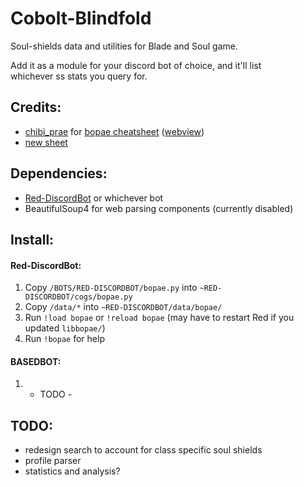 # Cobolt-Blindfold
Soul-shields data and utilities for Blade and Soul game.  

Add it as a module for your discord bot of choice, and it'll list  
whichever ss stats you query for.


## Credits:
* [chibi_prae](https://twitter.com/chibi_prae) for [bopae cheatsheet](https://docs.google.com/spreadsheets/d/1JOQK34BUTR_55XwnbJOk388gjokrtLZFdhi3vIwXjZc)
([webview](https://docs.google.com/spreadsheets/d/1JOQK34BUTR_55XwnbJOk388gjokrtLZFdhi3vIwXjZc/htmlview?sle=true#))
* [new sheet](https://docs.google.com/spreadsheets/d/1v0tY9qwTmQalLrD0FW2LkX2AJWqEKKSrBz5Ij4WvRXo/htmlview?sle=true#gid=0)


## Dependencies:  
* [Red-DiscordBot](https://github.com/Twentysix26/Red-DiscordBot) or whichever bot
* BeautifulSoup4 for web parsing components (currently disabled)


## Install:  
#### Red-DiscordBot:  
1. Copy `/BOTS/RED-DISCORDBOT/bopae.py` into `~RED-DISCORDBOT/cogs/bopae.py`  
2. Copy `/data/*` into `~RED-DISCORDBOT/data/bopae/`  
3. Run `!load bopae` or `!reload bopae` (may have to restart Red if you updated `libbopae/`)
4. Run `!bopae` for help

#### BASEDBOT:  
1. - TODO -


## TODO:  
- redesign search to account for class specific soul shields
- profile parser
- statistics and analysis?
